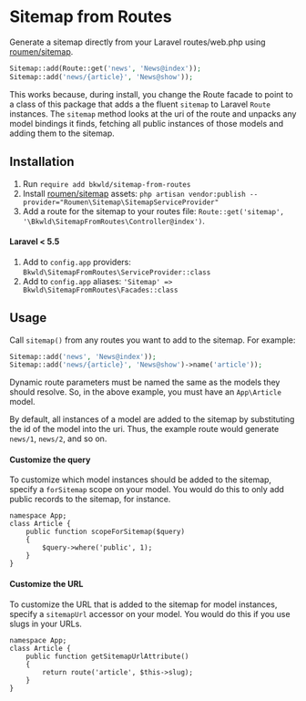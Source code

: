 # Sitemap from Routes

Generate a sitemap directly from your Laravel routes/web.php using [roumen/sitemap](https://github.com/Laravelium/laravel-sitemap).

```php
Sitemap::add(Route::get('news', 'News@index'));
Sitemap::add('news/{article}', 'News@show'));
```

This works because, during install, you change the Route facade to point to a class of this package that adds a the fluent `sitemap` to Laravel `Route` instances.  The `sitemap` method looks at the uri of the route and unpacks any model bindings it finds, fetching all public instances of those models and adding them to the sitemap.


## Installation

1. Run `require add bkwld/sitemap-from-routes`
2. Install [roumen/sitemap](https://github.com/Laravelium/laravel-sitemap) assets: `php artisan vendor:publish --provider="Roumen\Sitemap\SitemapServiceProvider"`
3. Add a route for the sitemap to your routes file: `Route::get('sitemap', '\Bkwld\SitemapFromRoutes\Controller@index')`.

#### Laravel < 5.5

1. Add to `config.app` providers: `Bkwld\SitemapFromRoutes\ServiceProvider::class`
2. Add to `config.app` aliases: `'Sitemap' => Bkwld\SitemapFromRoutes\Facades::class`

## Usage

Call `sitemap()` from any routes you want to add to the sitemap.  For example:

```php
Sitemap::add('news', 'News@index'));
Sitemap::add('news/{article}', 'News@show')->name('article'));
```

Dynamic route parameters must be named the same as the models they should resolve.  So, in the above example, you must have an `App\Article` model.  

By default, all instances of a model are added to the sitemap by substituting the id of the model into the uri.  Thus, the example route would generate `news/1`, `news/2`, and so on.

#### Customize the query

To customize which model instances should be added to the sitemap, specify a `forSitemap` scope on your model.  You would do this to only add public records to the sitemap, for instance.

```
namespace App;
class Article {
    public function scopeForSitemap($query)
    {
        $query->where('public', 1);
    }
}
```

#### Customize the URL

To customize the URL that is added to the sitemap for model instances, specify a `sitemapUrl` accessor on your model.  You would do this if you use slugs in your URLs.

```
namespace App;
class Article {
    public function getSitemapUrlAttribute()
    {
        return route('article', $this->slug);
    }
}
```
